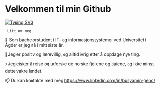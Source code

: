 # Velkommen til min Github

<a href="https://git.io/typing-svg"><img src="https://readme-typing-svg.herokuapp.com?font=Fira+Code&pause=1000&width=435&lines=Hei!+Welkommen+min+Github+side.+;Jeg+er+Full-Stack+utvikler+og+student.;Jeg+er+glad+%C3%A5+skrive+kod+og+design.;Java-script+-+React+-+Sass+-+Node+Js" alt="Typing SVG" /></a>


     Litt om meg

🔭 Som bachelorstudent i IT- og informasjonssystemer ved Universitet i Agder er jeg nå i mitt siste år.


🌱Jeg er positiv og lærevillig, og alltid ivrig etter å oppdage nye ting.

⚡Jeg elsker å reise og utforske de norske fjellene og dalene, og ikke minst dette vakre landet.

📫 Du kan kontakte med meg https://www.linkedin.com/in/bunyamin-genc/


